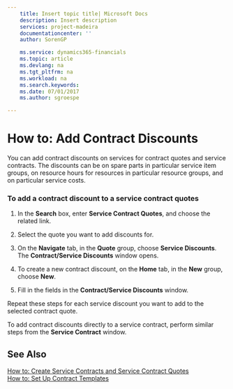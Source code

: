 ```yaml
---
    title: Insert topic title| Microsoft Docs
    description: Insert description
    services: project-madeira
    documentationcenter: ''
    author: SorenGP

    ms.service: dynamics365-financials
    ms.topic: article
    ms.devlang: na
    ms.tgt_pltfrm: na
    ms.workload: na
    ms.search.keywords:
    ms.date: 07/01/2017
    ms.author: sgroespe

---
```

# How to: Add Contract Discounts
You can add contract discounts on services for contract quotes and service contracts. The discounts can be on spare parts in particular service item groups, on resource hours for resources in particular resource groups, and on particular service costs.  
  
### To add a contract discount to a service contract quotes  
  
1.  In the **Search** box, enter **Service Contract Quotes**, and choose the related link.  
  
2.  Select the quote you want to add discounts for.  
  
3.  On the **Navigate** tab, in the **Quote** group, choose **Service Discounts**. The **Contract/Service Discounts** window opens.  
  
4.  To create a new contract discount, on the **Home** tab, in the **New** group, choose **New**.  
  
5.  Fill in the fields in the **Contract/Service Discounts** window.  
  
 Repeat these steps for each service discount you want to add to the selected contract quote.  
  
 To add contract discounts directly to a service contract, perform similar steps from the **Service Contract** window.  
  
## See Also  
 [How to: Create Service Contracts and Service Contract Quotes](../how-to-create-service-contracts-and-service-contract-quotes.md)   
 [How to: Set Up Contract Templates](../how-to-set-up-contract-templates.md)